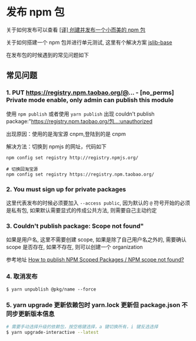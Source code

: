 # 发布 npm 包

关于如何发布可以查看 [[译] 创建并发布一个小而美的 npm 包](https://juejin.im/post/6844903751833092104)

关于如何搭建一个 npm 包并进行单元测试, 这里有个解决方案 [jslib-base](https://github.com/yanhaijing/jslib-base/blob/master/README.zh-CN.md)

在发布包的时候遇到的常见问题如下

## 常见问题

### 1. PUT https://registry.npm.taobao.org/@... - [no_perms] Private mode enable, only admin can publish this module

使用 `npm publish` 或者使用 `yarn publish` 出现 couldn't publish package:"https://registry.npm.taobao.org/包...:unauthorized

出现原因：使用的是淘宝源 cnpm,登陆到的是 cnpm

解决方法：切换到 npmjs 的网址，代码如下

```
npm config set registry http://registry.npmjs.org/

# 切换回淘宝源
npm config set registry https://registry.npm.taobao.org/
```

### 2. You must sign up for private packages

这里代表发布的时候必须要加入 `--access public`, 因为默认的 `@` 符号开始的必须是私有包, 如果默认需要显式的传成公共方法, 则需要自己主动约定

### 3. Couldn't publish package: Scope not found"

如果是用户名, 这里不需要创建 scope, 如果是除了自己用户名之外的, 需要确认 scope 是否存在, 如果不存在, 则可以创建一个 organization

参考地址 [How to publish NPM Scoped Packages / NPM scope not found?](https://stackoverflow.com/questions/43824012/how-to-publish-npm-scoped-packages-npm-scope-not-found)

### 4. 取消发布

```
$ yarn unpublish @pkg/name --force
```

### 5. yarn upgrade 更新依赖包时 yarn.lock 更新但 package.json 不同步更新版本信息

```sh
# 需要手动选择升级的依赖包，按空格键选择，a 键切换所有，i 键反选选择
$ yarn upgrade-interactive --latest
```
